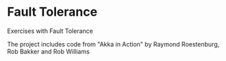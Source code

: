 # Fault Tolerance
Exercises with Fault Tolerance

The project includes code from "Akka in Action" by Raymond Roestenburg, Rob Bakker and Rob Williams